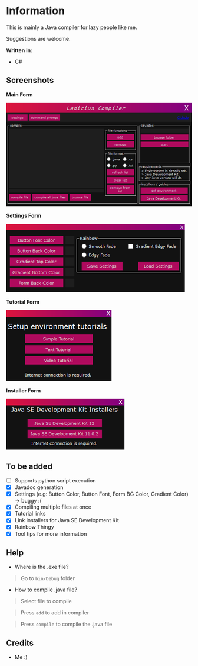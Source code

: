 # Information
This is mainly a Java compiler for lazy people like me.

Suggestions are welcome.

<b>Written in:</b>
- C#

## Screenshots
<b>Main Form</b>

<img src="screenshots/main.PNG"> 

<b>Settings Form</b>

<img src="screenshots/settings.PNG">

<b>Tutorial Form</b>

<img src="screenshots/tuts.PNG"> 

<b>Installer Form</b>

<img src="screenshots/installers.PNG"> 

## To be added
- [ ] Supports python script execution
- [x] Javadoc generation
- [X] Settings (e.g: Button Color, Button Font, Form BG Color, Gradient Color) -> buggy :(
- [x] Compiling multiple files at once
- [x] Tutorial links
- [x] Link installers for Java SE Development Kit
- [x] Rainbow Thingy
- [X] Tool tips for more information

## Help

- Where is the .exe file?
> Go to `bin/Debug` folder
- How to compile .java file?
> Select file to compile

> Press `add` to add in compiler

> Press `compile` to compile the .java file

## Credits
 - Me :)
